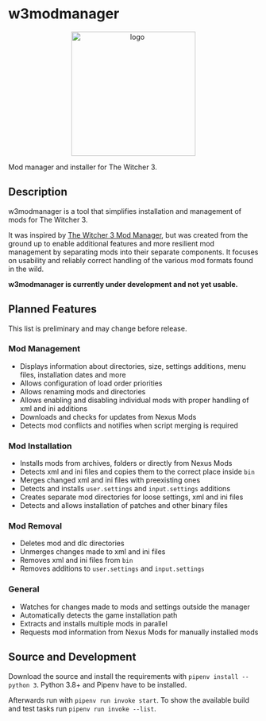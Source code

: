 # w3modmanager

<p align="center">
  <img width="250" height="250" src="resources/icons/w3b.ico" alt="logo">
</p>

Mod manager and installer for The Witcher 3.

## Description

w3modmanager is a tool that simplifies installation and management of mods for The Witcher 3.

It was inspired by [The Witcher 3 Mod Manager](https://github.com/Systemcluster/The-Witcher-3-Mod-manager), but was created from the ground up to enable additional features and more resilient mod management by separating mods into their separate components.
It focuses on usability and reliably correct handling of the various mod formats found in the wild.

__w3modmanager is currently under development and not yet usable.__

## Planned Features

This list is preliminary and may change before release.

### Mod Management

- Displays information about directories, size, settings additions, menu files, installation dates and more
- Allows configuration of load order priorities
- Allows renaming mods and directories
- Allows enabling and disabling individual mods with proper handling of xml and ini additions
- Downloads and checks for updates from Nexus Mods
- Detects mod conflicts and notifies when script merging is required

### Mod Installation

- Installs mods from archives, folders or directly from Nexus Mods
- Detects xml and ini files and copies them to the correct place inside `bin`
- Merges changed xml and ini files with preexisting ones
- Detects and installs `user.settings` and `input.settings` additions
- Creates separate mod directories for loose settings, xml and ini files
- Detects and allows installation of patches and other binary files

### Mod Removal

- Deletes mod and dlc directories
- Unmerges changes made to xml and ini files
- Removes xml and ini files from `bin`
- Removes additions to `user.settings` and `input.settings`

### General

- Watches for changes made to mods and settings outside the manager
- Automatically detects the game installation path
- Extracts and installs multiple mods in parallel
- Requests mod information from Nexus Mods for manually installed mods

## Source and Development

Download the source and install the requirements with `pipenv install --python 3`. Python 3.8+ and Pipenv have to be installed.

Afterwards run with `pipenv run invoke start`. To show the available build and test tasks run `pipenv run invoke --list`.
